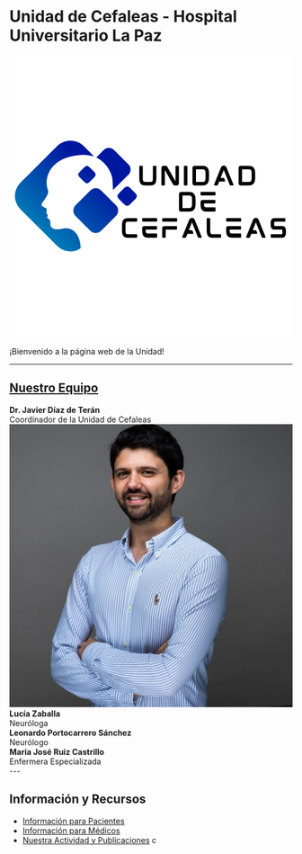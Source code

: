 # Unidad de Cefaleas - Hospital Universitario La Paz
<!-- Dale a tu imagen una clase descriptiva, como "imagen-mediana" -->
<img src="logo-unidad.png" alt="logo unidad" class="imagen-mediana">

¡Bienvenido a la página web de la Unidad!

---

## [Nuestro Equipo](./nuestro-equipo.html)

<div class="team-grid">

  <!-- COLUMNA IZQUIERDA -->
  <div class="column">
    <div class="person">
      <strong>Dr. Javier Díaz de Terán</strong><br>
      Coordinador de la Unidad de Cefaleas
      <img src="foto-javi.jpeg" alt="Foto de javi">
    </div>
    <div class="person">
      <strong>Lucía Zaballa</strong><br>
      Neuróloga
    </div>
  </div>

  <!-- COLUMNA DERECHA -->
  <div class="column">
    <div class="person">
      <strong>Leonardo Portocarrero Sánchez</strong><br>
      Neurólogo
    </div>
    <div class="person">
      <strong>Maria José Ruiz Castrillo</strong><br>
      Enfermera Especializada
    </div>
  </div>

</div>
---

## Información y Recursos

  *   [Información para Pacientes](./informacion-paciente.html)
  *   [Información para Médicos](./informacion-medicos.html)
  *   [Nuestra Actividad y Publicaciones](./publicaciones.html)
c
